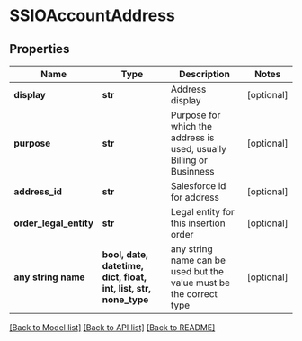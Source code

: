 # SSIOAccountAddress


## Properties
Name | Type | Description | Notes
------------ | ------------- | ------------- | -------------
**display** | **str** | Address display | [optional] 
**purpose** | **str** | Purpose for which the address is used, usually Billing or Businness | [optional] 
**address_id** | **str** | Salesforce id for address | [optional] 
**order_legal_entity** | **str** | Legal entity for this insertion order | [optional] 
**any string name** | **bool, date, datetime, dict, float, int, list, str, none_type** | any string name can be used but the value must be the correct type | [optional]

[[Back to Model list]](../README.md#documentation-for-models) [[Back to API list]](../README.md#documentation-for-api-endpoints) [[Back to README]](../README.md)


